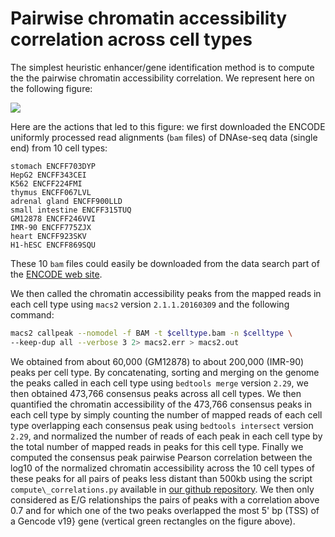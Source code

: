 # Pairwise chromatin accessibility correlation across cell types

The simplest heuristic enhancer/gene identification method is to compute the the pairwise chromatin accessibility correlation. We represent here on the following figure:

![](../images/Figure2_heuristic_methods.png)

Here are the actions that led to this figure: we first downloaded the ENCODE uniformly processed read alignments (`bam` files) of DNAse-seq data (single end) from 10 cell types:
```
stomach ENCFF703DYP
HepG2 ENCFF343CEI
K562 ENCFF224FMI
thymus ENCFF067LVL
adrenal gland ENCFF900LLD
small intestine ENCFF315TUQ
GM12878 ENCFF246VVI
IMR-90 ENCFF775ZJX
heart ENCFF923SKV
H1-hESC ENCFF869SQU
```

These 10 `bam` files could easily be downloaded from the data search part of the [ENCODE web site](https://www.encodeproject.org/).

We then called the chromatin accessibility peaks from the mapped reads in each cell type using `macs2` version `2.1.1.20160309` and the following command:

```bash
macs2 callpeak --nomodel -f BAM -t $celltype.bam -n $celltype \
--keep-dup all --verbose 3 2> macs2.err > macs2.out
```

We obtained from about 60,000 (GM12878) to about 200,000 (IMR-90) peaks per cell type. By concatenating, sorting and merging on the genome the peaks called in each cell type using `bedtools merge` version `2.29`, we then obtained 473,766 consensus peaks across all cell types. We then quantified the chromatin accessibility of the 473,766 consensus peaks in each cell type by simply counting the number of mapped reads of each cell type overlapping each consensus peak using `bedtools intersect` version `2.29`, and normalized the number of reads of each peak in each cell type by the total number of mapped reads in peaks for this cell type. Finally we computed the consensus peak pairwise Pearson correlation between the log10 of the normalized chromatin accessibility across the 10 cell types of these peaks for all pairs of peaks less distant than 500kb using the script `compute\_correlations.py` available in [our github repository](https://github.com/sdjebali/EnhancerGene). We then only considered as E/G relationships the pairs of peaks with a correlation above 0.7 and for which one of the two peaks overlapped the most 5' bp (TSS) of a Gencode v19} gene (vertical green rectangles on the figure above).